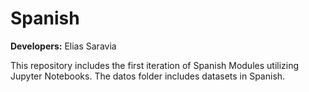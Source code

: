 # Spanish

**Developers:** Elias Saravia

This repository includes the first iteration of Spanish Modules utilizing Jupyter Notebooks. The datos folder includes datasets in Spanish.
